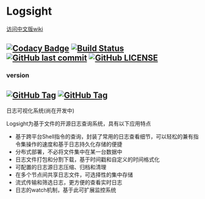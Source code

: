 # Logsight
[访问中文版wiki](https://github.com/fishstormX/logsight/wiki)

[![Codacy Badge](https://api.codacy.com/project/badge/Grade/d7ce82f09f214cdc9a83dbc5764fb1df)](https://www.codacy.com/manual/fishstormX/logsight?utm_source=github.com&amp;utm_medium=referral&amp;utm_content=fishstormX/logsight&amp;utm_campaign=Badge_Grade)
[![Build Status](https://travis-ci.org/fishstormX/logsight.svg?branch=master)](https://travis-ci.org/fishstormX/logsight) 
[![GitHub last commit](https://img.shields.io/github/last-commit/fishstormX/logsight)](https://github.com/fishstormX/logsight/commit) 
[![GitHub LICENSE](https://img.shields.io/github/license/fishstormX/logsight)](https://github.com/fishstormX/logsight/blob/master/LICENSE)
---------
### version 
[![GitHub Tag](https://img.shields.io/github/v/release/fishstormX/logsight)](https://github.com/fishstormX/logsight/releases/tag/1.1.0-RELEASE)
[![GitHub Tag](https://img.shields.io/github/v/release/fishstormX/logsight?color=orange&include_prereleases&label=SNAPSHOT)](https://github.com/fishstormX/logsight/releases/tag/1.1.2-alpha)
---------
日志可视化系统(尚在开发中)  

Logsight为基于文件的开源日志查询系统，具有以下应用特点
*   基于跨平台Shell指令的查询，封装了常用的日志查看细节，可以轻松的兼有指令集操作的速度和基于日志持久化存储的便捷  
*   分布式部署，不必将文件集中在某一台数据中
*   日志文件打包和分割下载，基于时间戳和自定义的时间格式化
*   可配置的日志源日志压缩、归档和清理
*   在多个节点间共享日志文件，可选择性的集中存储
*   流式传输和筛选日志，更方便的查看实时日志
*   日志的watch机制，基于此可扩展监控系统
